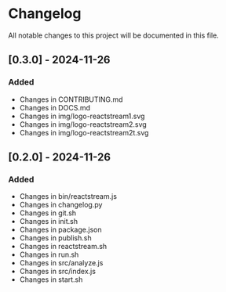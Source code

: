 # Changelog

All notable changes to this project will be documented in this file.

## [0.3.0] - 2024-11-26

### Added
- Changes in CONTRIBUTING.md
- Changes in DOCS.md
- Changes in img/logo-reactstream1.svg
- Changes in img/logo-reactstream2.svg
- Changes in img/logo-reactstream2t.svg

## [0.2.0] - 2024-11-26

### Added
- Changes in bin/reactstream.js
- Changes in changelog.py
- Changes in git.sh
- Changes in init.sh
- Changes in package.json
- Changes in publish.sh
- Changes in reactstream.sh
- Changes in run.sh
- Changes in src/analyze.js
- Changes in src/index.js
- Changes in start.sh


